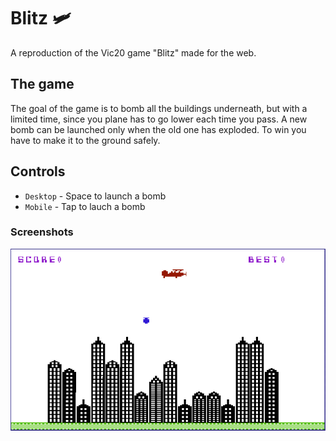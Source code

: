 # Blitz 🛩️
A reproduction of the Vic20 game "Blitz" made for the web.

## The game
The goal of the game is to bomb all the buildings underneath, but with a limited time, since you plane has to go lower each time you pass. A new bomb can be launched only when the old one has exploded. To win you have to make it to the ground safely.

## Controls

- ```Desktop``` - Space to launch a bomb
- ```Mobile``` - Tap to lauch a bomb


### Screenshots

![Game Screenshot](src/assets/imgs/screenshot.png)